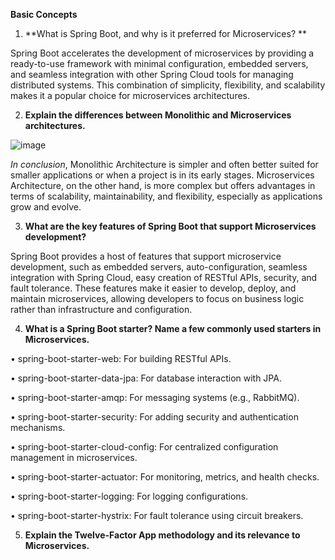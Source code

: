 **Basic Concepts**

1.	**What is Spring Boot, and why is it preferred for Microservices? **

Spring Boot accelerates the development of microservices by providing a ready-to-use framework with minimal configuration, embedded servers, and seamless integration with other Spring Cloud tools for managing distributed systems. This combination of simplicity, flexibility, and scalability makes it a popular choice for microservices architectures.

2.	**Explain the differences between **Monolithic** and **Microservices** architectures.**

![image](https://github.com/user-attachments/assets/a9d4313c-628c-43f5-9cd6-9098b081304c)


*In conclusion*, Monolithic Architecture is simpler and often better suited for smaller applications or when a project is in its early stages. Microservices Architecture, on the other hand, is more complex but offers advantages in terms of scalability, maintainability, and flexibility, especially as applications grow and evolve.


3.	**What are the key features of Spring Boot that support Microservices development?**
      
Spring Boot provides a host of features that support microservice development, such as embedded servers, auto-configuration, seamless integration with Spring Cloud, easy creation of RESTful APIs, security, and fault tolerance. These features make it easier to develop, deploy, and maintain microservices, allowing developers to focus on business logic rather than infrastructure and configuration.

4.	**What is a **Spring Boot starter**? Name a few commonly used starters in Microservices.**

•	spring-boot-starter-web: For building RESTful APIs.

•	 spring-boot-starter-data-jpa: For database interaction with JPA.

•	spring-boot-starter-amqp: For messaging systems (e.g., RabbitMQ).

•	 spring-boot-starter-security: For adding security and authentication mechanisms.

•	spring-boot-starter-cloud-config: For centralized configuration management in microservices.

•	 spring-boot-starter-actuator: For monitoring, metrics, and health checks.

•	spring-boot-starter-logging: For logging configurations.

•	spring-boot-starter-hystrix: For fault tolerance using circuit breakers.

5. **Explain the **Twelve-Factor App** methodology and its relevance to Microservices.**
